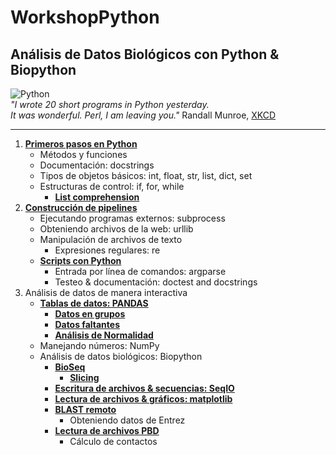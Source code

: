 WorkshopPython
==============

## Análisis de Datos Biológicos con Python &amp; Biopython  
  
![Python](http://imgs.xkcd.com/comics/python.png)  
*"I wrote 20 short programs in Python yesterday.  
It was wonderful.  Perl, I am leaving you."* Randall Munroe, [XKCD](http://xkcd.com/353/)  
  
----------------------------  
  
1. **[Primeros pasos en Python](https://drive.google.com/file/d/0B3LhAPLJWKt9YmFyY0FVNFpfUjQ/view?usp=sharing)**
	* Métodos y funciones
	* Documentación: docstrings
	* Tipos de objetos básicos: int, float, str, list, dict, set
	* Estructuras de control: if, for, while
		* **[List comprehension](http://nbviewer.ipython.org/github/diegozea/WorkshopPython/blob/master/Notebooks/List%20comprehension.ipynb)**
2. **[Construcción de pipelines](http://slideviewer.herokuapp.com/urls/raw.githubusercontent.com/diegozea/WorkshopPython/master/Notebooks/Alineamiento%20de%20Ortologos.ipynb?create=1#/)**
	* Ejecutando programas externos: subprocess
	* Obteniendo archivos de la web: urllib
	* Manipulación de archivos de texto
		* Expresiones regulares: re
	* **[Scripts con Python](http://nbviewer.ipython.org/github/diegozea/WorkshopPython/blob/master/Notebooks/Scripts%20en%20Python.ipynb)**
		* Entrada por línea de comandos: argparse
		* Testeo & documentación: doctest and docstrings
3. Análisis de datos de manera interactiva
	* **[Tablas de datos: PANDAS](http://nbviewer.ipython.org/github/diegozea/WorkshopPython/blob/master/Notebooks/Explorando%20Datos%20con%20pandas.ipynb)**
		* **[Datos en grupos](http://nbviewer.ipython.org/github/diegozea/WorkshopPython/blob/master/Notebooks/Analizando%20Datos%20en%20Grupos.ipynb)**
		* **[Datos faltantes](http://nbviewer.ipython.org/github/diegozea/WorkshopPython/blob/master/Notebooks/NA.ipynb)**
		* **[Análisis de Normalidad](http://nbviewer.ipython.org/github/diegozea/WorkshopPython/blob/master/Notebooks/Normalidad.ipynb)**
	* Manejando números: NumPy
	* Análisis de datos biológicos: Biopython
		* **[BioSeq](http://nbviewer.ipython.org/github/diegozea/WorkshopPython/blob/master/Notebooks/BioSeq.ipynb)**
			* **[Slicing](http://nbviewer.ipython.org/github/diegozea/WorkshopPython/blob/master/Notebooks/BioSeq%20-%20Iteration%20&%20Slicing%20.ipynb)**
		* **[Escritura de archivos & secuencias: SeqIO](http://nbviewer.ipython.org/github/diegozea/WorkshopPython/blob/master/Notebooks/Secuencias%20&%20Escritura%20de%20Archivos.ipynb)**
		* **[Lectura de archivos & gráficos: matplotlib](http://nbviewer.ipython.org/github/diegozea/WorkshopPython/blob/master/Notebooks/Lectura%20de%20Archivos%20&%20Gr%C3%A1ficos.ipynb)**
		* **[BLAST remoto](http://nbviewer.ipython.org/github/diegozea/WorkshopPython/blob/master/Notebooks/BLAST.ipynb)**
			* Obteniendo datos de Entrez
		* **[Lectura de archivos PBD](http://nbviewer.ipython.org/github/diegozea/WorkshopPython/blob/master/Notebooks/PDB%20BioPython.ipynb)**
			* Cálculo de contactos

